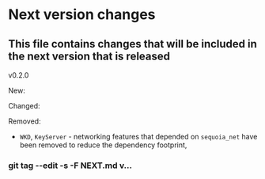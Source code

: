 # Next version changes
## This file contains changes that will be included in the next version that is released
v0.2.0

New:

Changed:

Removed:
  - `WKD`, `KeyServer` - networking features that depended on `sequoia_net` have been removed to reduce the dependency footprint,
### git tag --edit -s -F NEXT.md v...

